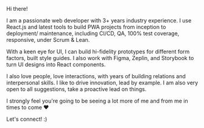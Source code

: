 Hi there!

I am a passionate web developer with 3+ years industry experience. I use React.js and latest tools to build PWA projects from inception to deployment/ maintenance, including CI/CD, QA, 100% test coverage, responsive, under Scrum & Lean.

With a keen eye for UI, I can build hi-fidelity prototypes for different form factors, built style guides. I also work with Figma, Zeplin, and Storybook to turn UI designs into React components.

I also love people, love interactions, with years of building relations and interpersonal skills. I like to drive innovation, lead by example. I am also very open to all suggestions, take a proactive lead on things.

I strongly feel you're going to be seeing a lot more of me and from me in times to come ❤️

Let's connect! :)
